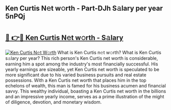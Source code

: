 ## Ken Curtis N𝚎t w𝚘rth - Part-DJh S𝚊lary per year 5nPQj

# <h2><a href="http://gc4eg0p.nevu.top/?p=Ken+Curtis">🔗 👉🔴 Ken Curtis N𝚎t w𝚘rth - S𝚊lary</a></h2>

[![Ken Curtis N𝚎t W𝚘rth](https://i.imgur.com/Oavwk0R.jpeg)](http://gc4eg0p.nevu.top/?p=Ken+Curtis)
What is Ken Curtis n𝚎t w𝚘rth? What is Ken Curtis s𝚊lary per year?
This rich person's Ken Curtis net worth is considerable, earning him a spot among the industry's most financially successful. His yearly earnings are sizeable, yet Ken Curtis net worth is speculated to be more significant due to his varied business pursuits and real estate possessions. With a Ken Curtis net worth that places him in the top echelons of wealth, this man is famed for his business acumen and financial savvy. This wealthy individual, boasting a Ken Curtis net worth in the billions and an impressive yearly income, serves as a prime illustration of the might of diligence, devotion, and monetary wisdom.
